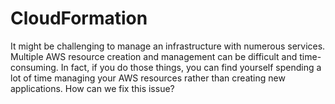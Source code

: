 # CloudFormation

It might be challenging to manage an infrastructure with numerous services. Multiple AWS resource creation and management can be difficult and time-consuming. In fact, if you do those things, you can find yourself spending a lot of time managing your AWS resources rather than creating new applications. How can we fix this issue?
